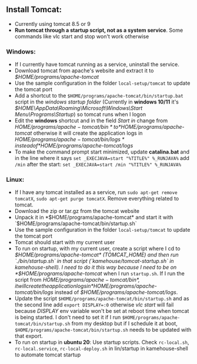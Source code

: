 
## Install Tomcat:

- Currently using tomcat 8.5 or 9
- **Run tomcat through a startup script, not as a system service**. Some commands like vlc start and stop won't work otherwise

### Windows:

* If I currently have tomcat running as a service, uninstall the service. 
* Download tomcat from apache's website and extract it to *$HOME/programs/apache-tomcat*
* Use the sample configuration in the folder `local-setup/tomcat` to update the tomcat port
* Add a shortcut to the `$HOME/programs/apache-tomcat/bin/startup.bat` script in the *windows startup folder* (Currently in **windows 10/11** it's *$HOME\AppData\Roaming\Microsoft\Windows\Start Menu\Programs\Startup*) so tomcat runs when I logon
* Edit the **windows** shortcut and in the field *Start in* change from *$HOME/programs/apache-tomcat/bin* to *$HOME/programs/apache-tomcat* otherwise it will create the application logs in *$HOME/programs/apache-tomcat/bin/logs* instead of *$HOME/programs/apache-tomcat/logs*
* To make the command prompt start minimized, update **catalina.bat** and in the line where it says `set _EXECJAVA=start "%TITLE%" %_RUNJAVA%` add `/min` after the start: `set _EXECJAVA=start /min "%TITLE%" %_RUNJAVA%`

### Linux:

* If I have any tomcat installed as a service, run `sudo apt-get remove tomcatX`, `sudo apt-get purge tomcatX`. Remove everything related to tomcat. 
* Download the zip or tar.gz from the tomcat website
* Unpack it in *$HOME/programs/apache-tomcat* and start it with `$HOME/programs/apache-tomcat/bin/startup.sh` 
* Use the sample configuration in the folder `local-setup/tomcat` to update the tomcat port
* Tomcat should start with my current user
* To run on startup, with my current user, create a script where I cd to *$HOME/programs/apache-tomcat* (TOMCAT_HOME) and then run `./bin/startup.sh` in that script (`kamehouse/tomcat-startup.sh` in kamehouse-shell). I need to do it this way because I need to be on *$HOME/programs/apache-tomcat* when I run `startup.sh`. If I run the script from *$HOME/programs/apache-tomcat/bin*, it will create the application logs in *$HOME/programs/apache-tomcat/bin/logs* instead of *$HOME/programs/apache-tomcat/logs*. 
* Update the script `$HOME/programs/apache-tomcat/bin/startup.sh` and as the second line add `export DISPLAY=:0` otherwise *vlc start* will fail because *DISPLAY* env variable won't be set at reboot time when tomcat is being started. I don't need to set it if I run `$HOME/programs/apache-tomcat/bin/startup.sh` from my desktop but if I schedule it at boot, `$HOME/programs/apache-tomcat/bin/startup.sh` needs to be updated with that export.
* To run on startup in **ubuntu 20**: Use startup scripts. Check `rc-local.sh`, `rc-local.service`, `rc-local-deploy.sh` in lin/startup in kamehouse-shell to automate tomcat startup
